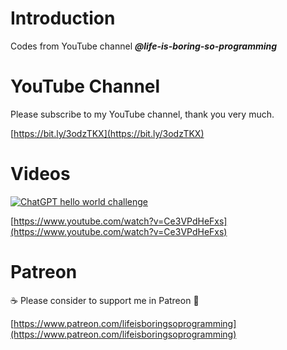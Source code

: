 # Introduction
Codes from YouTube channel ***@life-is-boring-so-programming***

# YouTube Channel
Please subscribe to my YouTube channel, thank you very much. 

[https://bit.ly/3odzTKX](https://bit.ly/3odzTKX)

# Videos
[![ChatGPT hello world challenge](https://img.youtube.com/vi/Ce3VPdHeFxs/sddefault.jpg)](https://www.youtube.com/watch?v=Ce3VPdHeFxs)

[https://www.youtube.com/watch?v=Ce3VPdHeFxs](https://www.youtube.com/watch?v=Ce3VPdHeFxs)

# Patreon
☕️ Please consider to support me in Patreon 🍻

[https://www.patreon.com/lifeisboringsoprogramming](https://www.patreon.com/lifeisboringsoprogramming)
